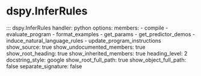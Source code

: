 # dspy.InferRules

::: dspy.InferRules
    handler: python
    options:
        members:
            - compile
            - evaluate_program
            - format_examples
            - get_params
            - get_predictor_demos
            - induce_natural_language_rules
            - update_program_instructions
        show_source: true
        show_undocumented_members: true
        show_root_heading: true
        show_inherited_members: true
        heading_level: 2
        docstring_style: google
        show_root_full_path: true
        show_object_full_path: false
        separate_signature: false
